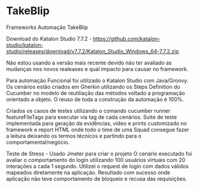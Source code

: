 # TakeBlip
Frameworks Automação TakeBlip

Download do Katalon Studio 7.7.2 - https://github.com/katalon-studio/katalon-studio/releases/download/v7.7.2/Katalon_Studio_Windows_64-7.7.2.zip

Não estou usando a versão mais recente devido não ter avaliado as mudanças nos novos realeases e qual impacto para causar no framework. 

Para automação Funcional foi utilizado o Katalon Studio com Java/Groovy.
Os cenários estão criados em Gherkin utilizando os Steps Definition do Cucumber no modelo de reutiliação das métodos voltado a programação orientado a objeto.
O reuso de toda a construção da automação é 100%.

Criados os casos de testes utilizando o comando cucumber runner featureFileTags para executar via tag de cada cenários.
Suite de teste implementada para geração da evidências, vídeo e prints customizado no framework e report HTML onde todo o time de uma Squad consegue fazer a leitura deixando os termos técnicos e partindo para o comportamental/negócio.


Teste de Stress - Usado Jmeter para criar o projeto 
O cenário executado foi avaliar o comportamento do login utilizando 100 usuários virtuais com 20 interações a cada 1 segundo. Utilizei o request de login com dados válidos mapeados diretamente na aplicação.
Resultado com sucesso onde aplicação não teve comportamento de bloqueio e recusa das requisições.
